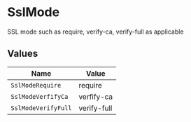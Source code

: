 # SslMode

SSL mode such as require, verify-ca, verify-full as applicable


## Values

| Name                | Value               |
| ------------------- | ------------------- |
| `SslModeRequire`    | require             |
| `SslModeVerfifyCa`  | verfify-ca          |
| `SslModeVerifyFull` | verify-full         |